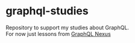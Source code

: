 # graphql-studies
Repository to support my studies about GraphQL.  
For now just lessons from [GraphQL Nexus](https://nexus.js.org/docs/getting-started)
